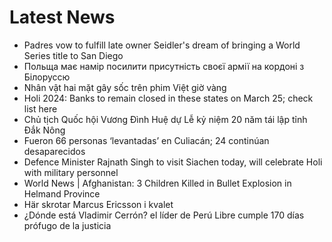 # Latest News
-  Padres vow to fulfill late owner Seidler's dream of bringing a World Series title to San Diego
-  Польща має намір посилити присутність своєї армії на кордоні з Білоруссю
-  Nhân vật hai mặt gây sốc trên phim Việt giờ vàng
-  Holi 2024: Banks to remain closed in these states on March 25; check list here
-  Chủ tịch Quốc hội Vương Đình Huệ dự Lễ kỷ niệm 20 năm tái lập tỉnh Đắk Nông
-  Fueron 66 personas ‘levantadas’ en Culiacán; 24 continúan desaparecidos
-  Defence Minister Rajnath Singh to visit Siachen today, will celebrate Holi with military personnel
-  World News | Afghanistan: 3 Children Killed in Bullet Explosion in Helmand Province
-  Här skrotar Marcus Ericsson i kvalet
-  ¿Dónde está Vladimir Cerrón? el líder de Perú Libre cumple 170 días prófugo de la justicia
